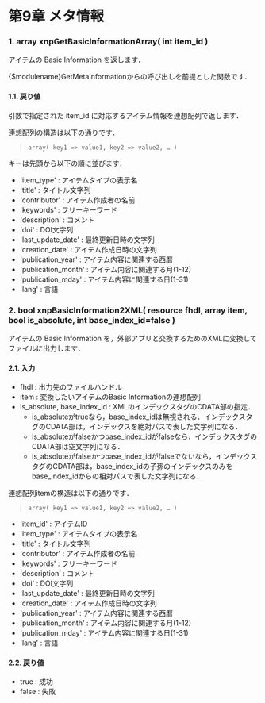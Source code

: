 # 第9章 メタ情報

### 1. array xnpGetBasicInformationArray\( int item\_id \)

アイテムの Basic Information を返します．

{$modulename}GetMetaInformationからの呼び出しを前提とした関数です．

#### 1.1. 戻り値

引数で指定された item\_id に対応するアイテム情報を連想配列で返します．

連想配列の構造は以下の通りです．

> ```text
> array( key1 => value1, key2 => value2, … )
> ```

キーは先頭から以下の順に並びます．

* 'item\_type' : アイテムタイプの表示名
* 'title' : タイトル文字列
* 'contributor' : アイテム作成者の名前
* 'keywords' : フリーキーワード
* 'description' : コメント
* 'doi' : DOI文字列
* 'last\_update\_date' : 最終更新日時の文字列
* 'creation\_date' : アイテム作成日時の文字列
* 'publication\_year' : アイテム内容に関連する西暦
* 'publication\_month' : アイテム内容に関連する月\(1-12\)
* 'publication\_mday' : アイテム内容に関連する日\(1-31\)
* 'lang' : 言語

### 2. bool xnpBasicInformation2XML\( resource fhdl, array item, bool is\_absolute, int base\_index\_id=false \)

アイテムの Basic Information を，外部アプリと交換するためのXMLに変換してファイルに出力します．

#### 2.1. 入力

* fhdl : 出力先のファイルハンドル
* item : 変換したいアイテムのBasic Informationの連想配列
* is\_absolute, base\_index\_id : XMLのインデックスタグのCDATA部の指定．
  * is\_absoluteがtrueなら，base\_index\_idは無視される．インデックスタグのCDATA部は，インデックスを絶対パスで表した文字列になる．
  * is\_absoluteがfalseかつbase\_index\_idがfalseなら，インデックスタグのCDATA部は空文字列になる．
  * is\_absoluteがfalseかつbase\_index\_idがfalseでないなら，インデックスタグのCDATA部は，base\_index\_idの子孫のインデックスのみをbase\_index\_idからの相対パスで表した文字列になる．

連想配列itemの構造は以下の通りです．

> ```text
> array( key1 => value1, key2 => value2, … )
> ```

* 'item\_id' : アイテムID
* 'item\_type' : アイテムタイプの表示名
* 'title' : タイトル文字列
* 'contributor' : アイテム作成者の名前
* 'keywords' : フリーキーワード
* 'description' : コメント
* 'doi' : DOI文字列
* 'last\_update\_date' : 最終更新日時の文字列
* 'creation\_date' : アイテム作成日時の文字列
* 'publication\_year' : アイテム内容に関連する西暦
* 'publication\_month' : アイテム内容に関連する月\(1-12\)
* 'publication\_mday' : アイテム内容に関連する日\(1-31\)
* 'lang' : 言語

#### 2.2. 戻り値

* true : 成功
* false : 失敗

